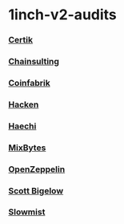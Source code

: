# 1inch-v2-audits

### [Certik](https://raw.githubusercontent.com/1inch-exchange/1inch-v2-audits/master/Certik%20-%201inch%20v2%20Audit%20Report.pdf)
### [Chainsulting](https://raw.githubusercontent.com/1inch-exchange/1inch-v2-audits/master/Chainsulting%20-%201inch%20v2%20Audit%20Report.pdf)
### [Coinfabrik](https://raw.githubusercontent.com/1inch-exchange/1inch-v2-audits/master/Coinfabrik%20-%201inch%20v2%20Audit%20Report.pdf)
### [Hacken](https://raw.githubusercontent.com/1inch-exchange/1inch-v2-audits/master/Hacken%20-%201inch%20v2%20Audit%20Report.pdf)
### [Haechi](https://raw.githubusercontent.com/1inch-exchange/1inch-v2-audits/master/Haechi%20-%201inch%20Audit%20Report.pdf)
### [MixBytes](https://raw.githubusercontent.com/1inch-exchange/1inch-v2-audits/master/MixBytes%20-%201inch%20v2%20Audit%20Report.pdf)
### [OpenZeppelin](https://blog.openzeppelin.com/1inch-exchange-audit/)
### [Scott Bigelow](https://raw.githubusercontent.com/1inch-exchange/1inch-v2-audits/master/Scott%20Bigelow%20-%201inch%20v2%20Audit%20Report.pdf)
### [Slowmist](https://raw.githubusercontent.com/1inch-exchange/1inch-v2-audits/master/Slowmist-%201inch%20Audit%20Report.pdf)
